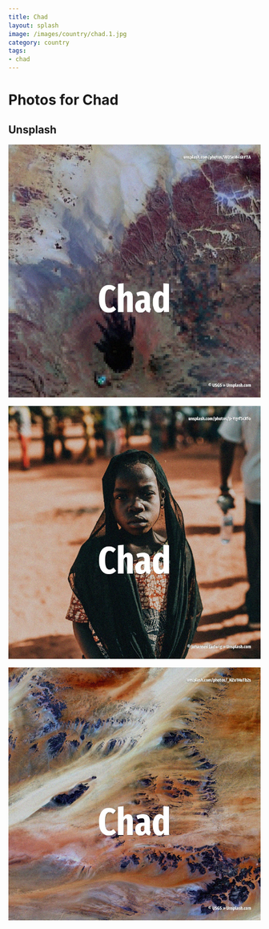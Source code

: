 ```yaml
---
title: Chad
layout: splash
image: /images/country/chad.1.jpg
category: country
tags:
- chad
---
```

# Photos for Chad

## Unsplash

![Chad](/images/country/chad.1.jpg)

![Chad](/images/country/chad.2.jpg)

![Chad](/images/country/chad.3.jpg)